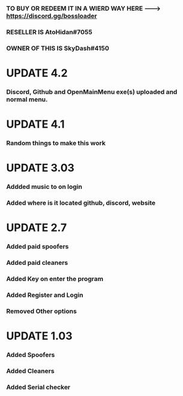 ### TO BUY OR REDEEM IT IN A WIERD WAY HERE ---> https://discord.gg/bossloader
### RESELLER IS AtoHidan#7055
### OWNER OF THIS IS SkyDash#4150

# UPDATE 4.2

### Discord, Github and OpenMainMenu exe(s) uploaded and normal menu.

# UPDATE 4.1

### Random things to make this work

# UPDATE 3.03

### Addded music to on login
### Added where is it located github, discord, website
 
# UPDATE 2.7

### Added paid spoofers
### Added paid cleaners
### Added Key on enter the program
### Added Register and Login
### Removed Other options

# UPDATE 1.03

### Added Spoofers
### Added Cleaners
### Added Serial checker

